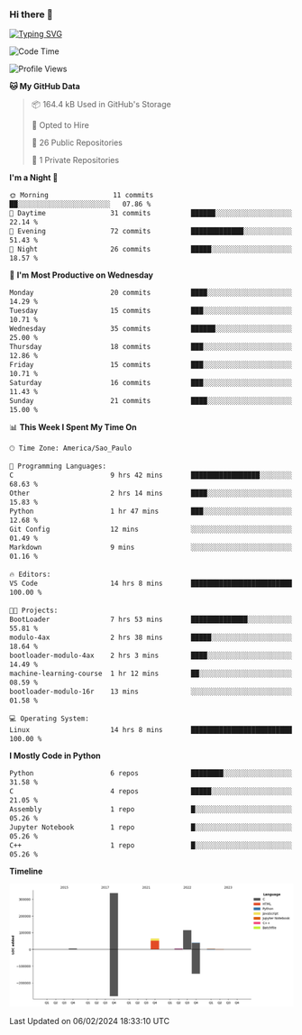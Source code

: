 ### Hi there 👋

<a href="https://git.io/typing-svg"><img src="https://readme-typing-svg.herokuapp.com?font=Fira+Code&duration=2000&pause=100&center=true&vCenter=true&multiline=true&width=720&height=175&lines=Gui's+are+a+lie%2C+they+are+just+front-ends+to+the+shell.;Through+the+shell%2C+I+gain+sudo.;Through+sudo%2C+I+gain+power.;Through+power%2C+I+gain+root.;Through+root%2C+my+chains+are+broken.;uid%3D0+shall+free+me...." alt="Typing SVG" /></a>


<!--START_SECTION:waka-->
![Code Time](http://img.shields.io/badge/Code%20Time-783%20hrs%2021%20mins-blue)

![Profile Views](http://img.shields.io/badge/Profile%20Views-0-blue)

**🐱 My GitHub Data** 

> 📦 164.4 kB Used in GitHub's Storage 
 > 
> 💼 Opted to Hire
 > 
> 📜 26 Public Repositories 
 > 
> 🔑 1 Private Repositories 
 > 
**I'm a Night 🦉** 

```text
🌞 Morning                11 commits          ██░░░░░░░░░░░░░░░░░░░░░░░   07.86 % 
🌆 Daytime                31 commits          ██████░░░░░░░░░░░░░░░░░░░   22.14 % 
🌃 Evening                72 commits          █████████████░░░░░░░░░░░░   51.43 % 
🌙 Night                  26 commits          █████░░░░░░░░░░░░░░░░░░░░   18.57 % 
```
📅 **I'm Most Productive on Wednesday** 

```text
Monday                   20 commits          ████░░░░░░░░░░░░░░░░░░░░░   14.29 % 
Tuesday                  15 commits          ███░░░░░░░░░░░░░░░░░░░░░░   10.71 % 
Wednesday                35 commits          ██████░░░░░░░░░░░░░░░░░░░   25.00 % 
Thursday                 18 commits          ███░░░░░░░░░░░░░░░░░░░░░░   12.86 % 
Friday                   15 commits          ███░░░░░░░░░░░░░░░░░░░░░░   10.71 % 
Saturday                 16 commits          ███░░░░░░░░░░░░░░░░░░░░░░   11.43 % 
Sunday                   21 commits          ████░░░░░░░░░░░░░░░░░░░░░   15.00 % 
```


📊 **This Week I Spent My Time On** 

```text
🕑︎ Time Zone: America/Sao_Paulo

💬 Programming Languages: 
C                        9 hrs 42 mins       █████████████████░░░░░░░░   68.63 % 
Other                    2 hrs 14 mins       ████░░░░░░░░░░░░░░░░░░░░░   15.83 % 
Python                   1 hr 47 mins        ███░░░░░░░░░░░░░░░░░░░░░░   12.68 % 
Git Config               12 mins             ░░░░░░░░░░░░░░░░░░░░░░░░░   01.49 % 
Markdown                 9 mins              ░░░░░░░░░░░░░░░░░░░░░░░░░   01.16 % 

🔥 Editors: 
VS Code                  14 hrs 8 mins       █████████████████████████   100.00 % 

🐱‍💻 Projects: 
BootLoader               7 hrs 53 mins       ██████████████░░░░░░░░░░░   55.81 % 
modulo-4ax               2 hrs 38 mins       █████░░░░░░░░░░░░░░░░░░░░   18.64 % 
bootloader-modulo-4ax    2 hrs 3 mins        ████░░░░░░░░░░░░░░░░░░░░░   14.49 % 
machine-learning-course  1 hr 12 mins        ██░░░░░░░░░░░░░░░░░░░░░░░   08.59 % 
bootloader-modulo-16r    13 mins             ░░░░░░░░░░░░░░░░░░░░░░░░░   01.58 % 

💻 Operating System: 
Linux                    14 hrs 8 mins       █████████████████████████   100.00 % 
```

**I Mostly Code in Python** 

```text
Python                   6 repos             ████████░░░░░░░░░░░░░░░░░   31.58 % 
C                        4 repos             █████░░░░░░░░░░░░░░░░░░░░   21.05 % 
Assembly                 1 repo              █░░░░░░░░░░░░░░░░░░░░░░░░   05.26 % 
Jupyter Notebook         1 repo              █░░░░░░░░░░░░░░░░░░░░░░░░   05.26 % 
C++                      1 repo              █░░░░░░░░░░░░░░░░░░░░░░░░   05.26 % 
```



**Timeline**

![Lines of Code chart](https://raw.githubusercontent.com/Gedankenn/Gedankenn/main/assets/bar_graph.png)


 Last Updated on 06/02/2024 18:33:10 UTC
<!--END_SECTION:waka-->
